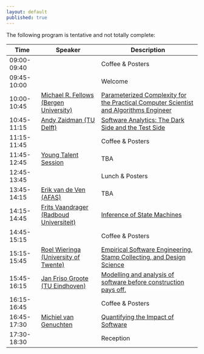 ```yaml
---
layout: default
published: true
---
```


The following program is tentative and not totally complete:

| Time | Speaker | Description |
|----- | ------  | ---------- |
| 09:00-09:40 |  | Coffee  & Posters |
| 09:45-10:00 |  | Welcome  |
| 10:00-10:45 | [Michael R. Fellows (Bergen University)](./fellows) | [Parameterized Complexity for the Practical Computer Scientist and Algorithms Engineer](./fellows) |
| 10:45-11:15 | [Andy Zaidman (TU Delft)](./zaidman) | [Software Analytics: The Dark Side and the Test Side](./zaidman) |
| 11:15-11:45 |  | Coffee & Posters | 
| 11:45-12:45 | [Young Talent Session](./youngTalent) | TBA | 
| 12:45-13:45 |  | Lunch & Posters |
| 13:45-14:15 | [Erik van de Ven (AFAS)](./vandeven) | TBA |
| 14:15-14:45 | [Frits Vaandrager (Radboud Universiteit)](./vaandrager) | [Inference of State Machines](./vaandrager) |
| 14:45-15:15 |  | Coffee & Posters |
| 15:15-15:45 | [Roel Wieringa (University of Twente)](./wieringa) | [Empirical Software Engineering, Stamp Collecting, and Design Science](./wieringa) |
| 15:45-16:15 | [Jan Friso Groote (TU Eindhoven)](./groote) | [Modelling and analysis of software before construction pays off.](./groote) |
| 16:15-16:45 |  | Coffee & Posters |
| 16:45-17:30 | [Michiel van Genuchten](./genuchten) | [Quantifying the Impact of Software](./genuchten) |
| 17:30-18:30 |  | Reception | 
